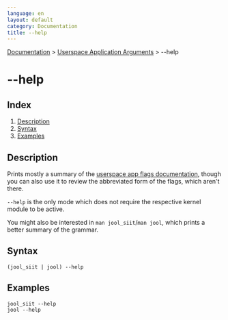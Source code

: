 ```yaml
---
language: en
layout: default
category: Documentation
title: --help
---
```


[Documentation](documentation.html) > [Userspace Application Arguments](documentation.html#userspace-application-arguments) > \--help

# \--help

## Index

1. [Description](#description)
2. [Syntax](#syntax)
3. [Examples](#examples)

## Description

Prints mostly a summary of the [userspace app flags documentation](documentation.html#userspace-application-arguments), though you can also use it to review the abbreviated form of the flags, which aren't there.

`--help` is the only mode which does not require the respective kernel module to be active.

You might also be interested in `man jool_siit`/`man jool`, which prints a better summary of the grammar.

## Syntax

	(jool_siit | jool) --help

## Examples

	jool_siit --help
	jool --help

